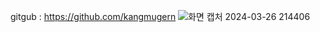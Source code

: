 gitgub : https://github.com/kangmugern
![화면 캡처 2024-03-26 214406](https://github.com/kangmugern/bookmarket/assets/150636038/3e9e1f20-1a10-49fa-bcb1-ef837c85b7fa)
